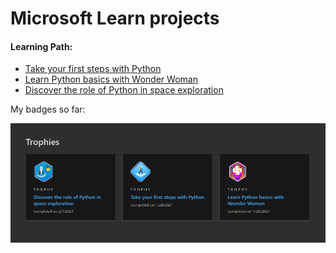 # Microsoft Learn projects

#### Learning Path:

* [Take your first steps with Python](https://github.com/valeriybercha/py-test-exercises/blob/master/msft-learn/python-first-steps.py)
* [Learn Python basics with Wonder Woman](https://github.com/valeriybercha/py-test-exercises/blob/master/msft-learn/python-basics-with-wonder-woman.py)
* [Discover the role of Python in space exploration](https://github.com/valeriybercha/py-test-exercises/blob/master/msft-learn/ArtemisRock.ipynb)

My badges so far:

![microsoft learn badges](https://github.com/valeriybercha/py-test-exercises/blob/master/msft-learn/badges.png)